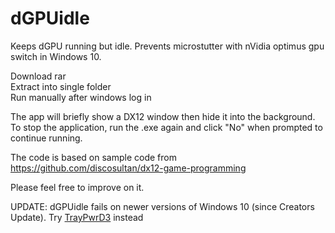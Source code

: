 # dGPUidle
Keeps dGPU running but idle. Prevents microstutter with nVidia optimus gpu switch in Windows 10.

Download rar  
Extract into single folder  
Run manually after windows log in

The app will briefly show a DX12 window then hide it into the background. To stop the application, run the .exe again and click "No" when prompted to continue running.

The code is based on sample code from https://github.com/discosultan/dx12-game-programming

Please feel free to improve on it.

UPDATE: dGPUidle fails on newer versions of Windows 10 (since Creators Update). Try [TrayPwrD3](https://github.com/jobeid/TrayPwrD3) instead 
